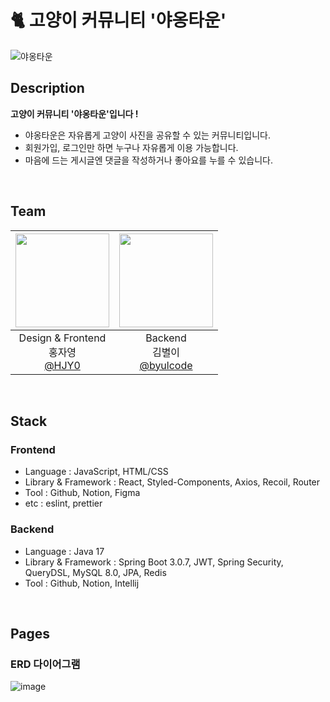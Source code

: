 # 🐈 고양이 커뮤니티 '야옹타운'
![야옹타운](https://github.com/My-Proud-Cat/frontend/assets/89441627/01595b6b-5ef3-4ff7-9b37-22705d47ce6c)

## Description
**고양이 커뮤니티 '야옹타운'입니다 !** <br>
- 야옹타운은 자유롭게 고양이 사진을 공유할 수 있는 커뮤니티입니다.
- 회원가입, 로그인만 하면 누구나 자유롭게 이용 가능합니다.
- 마음에 드는 게시글엔 댓글을 작성하거나 좋아요를 누를 수 있습니다.

<br>

## Team
|<img src="https://avatars.githubusercontent.com/u/89441627?v=4" width="150" height="150"/>|<img src="https://avatars.githubusercontent.com/u/77001047?v=4" width="150" height="150"/>|
|:-:|:-:|
|Design & Frontend<br/>홍자영<br/>[@HJY0](https://github.com/HJY0)|Backend<br/>김별이<br/>[@byulcode](https://github.com/byulcode)|

<br>

## Stack
### Frontend
- Language : JavaScript, HTML/CSS
- Library & Framework : React, Styled-Components, Axios, Recoil, Router
- Tool : Github, Notion, Figma
- etc : eslint, prettier

### Backend
- Language : Java 17
- Library & Framework : Spring Boot 3.0.7, JWT, Spring Security, QueryDSL, MySQL 8.0, JPA, Redis
- Tool : Github, Notion, Intellij

<br>

## Pages

### ERD 다이어그램

![image](https://github.com/My-Proud-Cat/backend/assets/77001047/6e41c09b-49e7-42d0-91de-c50abf3ac3b0)


